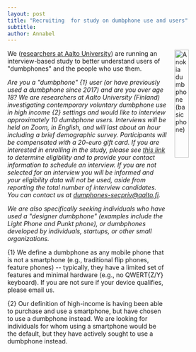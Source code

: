 ```yaml
---
layout: post
title: "Recruiting  for study on dumbphone use and users"
subtitle: 
author: Annabel
---
```


<img style="padding-left: 15px;padding-bottom: 15px" align="right" width="25%" alt="A nokia dumbphone (basic phone)" src="/images/dumbphone.png">

We ([researchers at Aalto University](https://www.lindqvistlab.org/)) are running an interview-based study to better understand users of "dumbphones" and the people who use them. 

_Are you a "dumbphone" {1} user (or have previously used a dumbphone since 2017) and are you over age 18? We are researchers at Aalto University (Finland) investigating contemporary voluntary dumbphone use in high income {2} settings and would like to interview approximately 10 dumbphone users. Interviews will be held on Zoom, in English, and will last about an hour including a brief demographic survey. Participants will be compensated with a 20-euro gift card. If you are interested in enrolling in the study, please see [this link](https://link.webropol.com/s/aalto-dumbphones) to determine eligibility and to provide your contact information to schedule an interview. If you are not selected for an interview you will be informed and your eligibility data will not be used, aside from reporting the total number of interview candidates. You can contact us at dumphones-secpriv@aalto.fi._

_We are also specifically seeking individuals who have used a "designer dumbphone" (examples include the Light Phone and Punkt phone), or dumbphones developed by individuals, startups, or other small organizations._

{1} We define a dumbphone as any mobile phone that is not a smartphone (e.g., traditional flip phones, feature phones) -- typically, they have a limited set of features and minimal hardware (e.g., no QWERT{Z/Y} keyboard). If you are not sure if your device qualifies, please email us.

{2} Our definition of high-income is having been able to purchase and use a smartphone, but have chosen to use a dumbphone instead. We are looking for individuals for whom using a smartphone would be the default, but they have actively sought to use a dumbphone instead.

